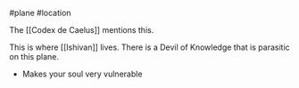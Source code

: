 #plane #location 

The [[Codex de Caelus]] mentions this.

This is where [[Ishivan]] lives. There is a Devil of Knowledge that is parasitic on this plane. 


- Makes your soul very vulnerable 